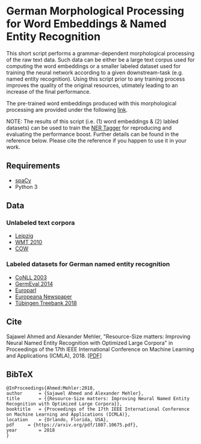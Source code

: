 # German Morphological Processing for Word Embeddings &amp; Named Entity Recognition

This short script performs a grammar-dependent morphological processing of the raw text data. Such data can be either be a large text corpus used for computing the word embeddings or a smaller labeled dataset used for training the neural network according to a given downstream-task (e.g. named entity recognition). Using this script prior to any training process improves the quality of the original resources, utimately leading to an increase of the final performance.

The pre-trained word embeddings produced with this morphological processing are provided under the following [link](https://www.texttechnologylab.org/resources2018/). 

NOTE: The results of this script (i.e. (1) word embeddings & (2) labled datasets) can be used to train the [NER Tagger](https://github.com/glample/tagger) for reproducing and evaluating the performance boost. Further details can be found in the reference below. Please cite the reference if you happen to use it in your work.

## Requirements
- [spaCy](https://spacy.io)
- Python 3

## Data
### Unlabeled text corpora
- [Leipzig](http://wortschatz.uni-leipzig.de/en/download)
- [WMT 2010](http://www.statmt.org/wmt10/translation-task.html)
- [COW](http://corporafromtheweb.org)
### Labeled datasets for German named entity recognition
- [CoNLL 2003](https://www.clips.uantwerpen.be/conll2003/ner/)
- [GermEval 2014](https://sites.google.com/site/germeval2014ner/data)
- [Europarl](https://nlpado.de/~sebastian/software/ner_german.shtml)
- [Europeana Newspaper](https://github.com/EuropeanaNewspapers/ner-corpora)
- [Tübingen Treebank 2018](http://www.sfs.uni-tuebingen.de/en/ascl/resources/corpora/tueba-dz.html)


## Cite
Sajawel Ahmed and Alexander Mehler, "Resource-Size matters: Improving Neural Named Entity Recognition with Optimized Large Corpora" in Proceedings of the 17th IEEE International Conference on Machine Learning and Applications (ICMLA), 2018. [[PDF]](https://arxiv.org/pdf/1807.10675.pdf)

## BibTeX

```
@InProceedings{Ahmed:Mehler:2018,
author		= {Sajawel Ahmed and Alexander Mehler},
title		= {{Resource-Size matters: Improving Neural Named Entity Recognition with Optimized Large Corpora}},
booktitle	= {Proceedings of the 17th IEEE International Conference on Machine Learning and Applications (ICMLA)},
location	= {Orlando, Florida, USA},
pdf		= {https://arxiv.org/pdf/1807.10675.pdf},
year		= 2018
}
```
